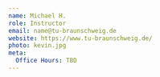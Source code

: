 ```yaml
---
name: Michael H.
role: Instructor
email: name@tu-braunschweig.de
website: https://www.tu-braunschweig.de/
photo: kevin.jpg
meta:
  Office Hours: TBD
---
```

